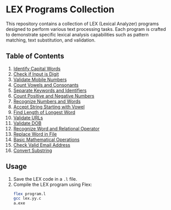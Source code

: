 # LEX Programs Collection

This repository contains a collection of LEX (Lexical Analyzer) programs designed to perform various text processing tasks. Each program is crafted to demonstrate specific lexical analysis capabilities such as pattern matching, text substitution, and validation.

## Table of Contents

1. [Identify Capital Words](#1-identify-capital-words)
2. [Check if Input is Digit](#2-check-if-input-is-digit)
3. [Validate Mobile Numbers](#3-validate-mobile-numbers)
4. [Count Vowels and Consonants](#4-count-vowels-and-consonants)
5. [Separate Keywords and Identifiers](#5-separate-keywords-and-identifiers)
6. [Count Positive and Negative Numbers](#6-count-positive-and-negative-numbers)
7. [Recognize Numbers and Words](#7-recognize-numbers-and-words)
8. [Accept String Starting with Vowel](#8-accept-string-starting-with-vowel)
9. [Find Length of Longest Word](#9-find-length-of-longest-word)
10. [Validate URLs](#10-validate-urls)
11. [Validate DOB](#11-validate-dob)
12. [Recognize Word and Relational Operator](#12-recognize-word-and-relational-operator)
13. [Replace Word in File](#13-replace-word-in-file)
14. [Basic Mathematical Operations](#14-basic-mathematical-operations)
15. [Check Valid Email Address](#15-check-valid-email-address)
16. [Convert Substring](#16-convert-substring)

## Usage

1. Save the LEX code in a `.l` file.
2. Compile the LEX program using Flex:
   ```sh
   flex program.l
   gcc lex.yy.c
   a.exe 
